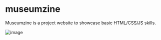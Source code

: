 # museumzine
Museumzine is a project website to showcase basic HTML/CSS/JS skills. 

![image](https://user-images.githubusercontent.com/59052268/144407673-6f1a2c5f-bfb3-4253-b7b1-1131f2b41c1a.png)
